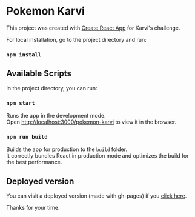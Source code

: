 # Pokemon Karvi

This project was created with [Create React App](https://github.com/facebook/create-react-app) for Karvi's challenge.

For local installation, go to the project directory and run:

### `npm install`

## Available Scripts

In the project directory, you can run:

### `npm start`

Runs the app in the development mode.\
Open [http://localhost:3000/pokemon-karvi](http://localhost:3000/pokemon-karvi) to view it in the browser.

### `npm run build`

Builds the app for production to the `build` folder.\
It correctly bundles React in production mode and optimizes the build for the best performance.

## Deployed version

You can visit a deployed version (made with gh-pages) if you [click here](https://gabrielspisso.github.io/pokemon-karvi/).

Thanks for your time.
